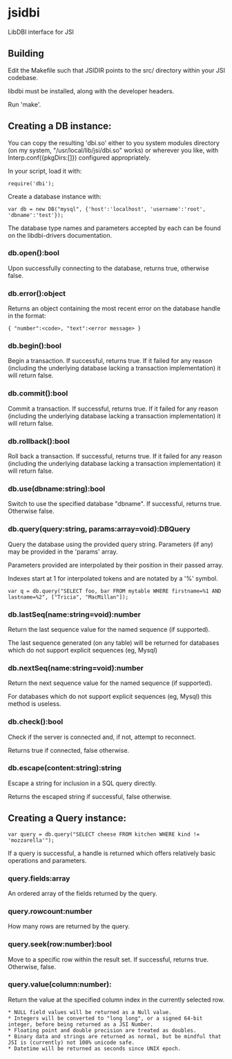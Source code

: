 # jsidbi
LibDBI interface for JSI

## Building
Edit the Makefile such that JSIDIR points to the src/ directory within your JSI codebase.

libdbi must be installed, along with the developer headers.

Run 'make'.

## Creating a DB instance:
You can copy the resulting 'dbi.so' either to you system modules directory (on my system, "/usr/local/lib/jsi/dbi.so" works) or wherever you like, with Interp.conf({pkgDirs:[]}) configured appropriately.

In your script, load it with:

    require('dbi');

Create a database instance with:

    var db = new DB("mysql", {'host':'localhost', 'username':'root', 'dbname':'test'});

The database type names and parameters accepted by each can be found on the libdbi-drivers documentation.

### db.open():bool
Upon successfully connecting to the database, returns true, otherwise false.

### db.error():object
Returns an object containing the most recent error on the database handle in the format:

    { "number":<code>, "text":<error message> }

### db.begin():bool
Begin a transaction. If successful, returns true. If it failed for any reason (including the underlying database lacking a transaction implementation) it will return false.

### db.commit():bool
Commit a transaction. If successful, returns true. If it failed for any reason (including the underlying database lacking a transaction implementation) it will return false.

### db.rollback():bool
Roll back a transaction. If successful, returns true. If it failed for any reason (including the underlying database lacking a transaction implementation) it will return false.

### db.use(dbname:string):bool
Switch to use the specified database "dbname". If successful, returns true. Otherwise false.

### db.query(query:string, params:array=void):DBQuery
Query the database using the provided query string. Parameters (if any) may be provided in the 'params' array.

Parameters provided are interpolated by their position in their passed array.

Indexes start at 1 for interpolated tokens and are notated by a '%' symbol.

    var q = db.query("SELECT foo, bar FROM mytable WHERE firstname=%1 AND lastname=%2", ["Tricia", "MacMillan"]);

### db.lastSeq(name:string=void):number
Return the last sequence value for the named sequence (if supported).

The last sequence generated (on any table) will be returned for databases which do not support explicit sequences (eg, Mysql)

### db.nextSeq(name:string=void):number
Return the next sequence value for the named sequence (if supported).

For databases which do not support explicit sequences (eg, Mysql) this method is useless.

### db.check():bool
Check if the server is connected and, if not, attempt to reconnect.

Returns true if connected, false otherwise.

### db.escape(content:string):string
Escape a string for inclusion in a SQL query directly.

Returns the escaped string if successful, false otherwise.


## Creating a Query instance:

    var query = db.query("SELECT cheese FROM kitchen WHERE kind != 'mozzarella'");

If a query is successful, a handle is returned which offers relatively basic operations and parameters.

### query.fields:array
An ordered array of the fields returned by the query.

### query.rowcount:number
How many rows are returned by the query.

### query.seek(row:number):bool
Move to a specific row within the result set. If successful, returns true. Otherwise, false.

### query.value(column:number):<mixed>
Return the value at the specified column index in the currently selected row.

    * NULL field values will be returned as a Null value.
    * Integers will be converted to "long long", or a signed 64-bit integer, before being returned as a JSI Number.
    * Floating point and double precision are treated as doubles.
    * Binary data and strings are returned as normal, but be mindful that JSI is (currently) not 100% unicode safe.
    * Datetime will be returned as seconds since UNIX epoch.
